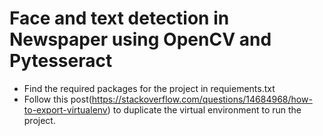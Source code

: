 # Face and text detection in Newspaper using OpenCV and Pytesseract 

- Find the required packages for the project in requiements.txt
- Follow this post(https://stackoverflow.com/questions/14684968/how-to-export-virtualenv)
  to duplicate the virtual environment to run the project.

